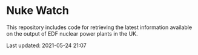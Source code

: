 # Nuke Watch

This repository includes code for retrieving the latest information available on the output of EDF nuclear power plants in the UK.

Last updated: 2021-05-24 21:07